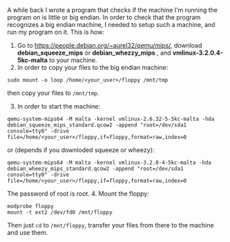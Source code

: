 A while back I wrote a program that checks if the machine I'm running the program on is little or big endian. In order to check that the program recognizes a big endian machine, I needed to setup such a machine, and run my program on it.
This is how:
1. Go to https://people.debian.org/~aurel32/qemu/mips/, download **debian_squeeze_mips** or **debian_whezzy_mips** , and **vmlinux-3.2.0.4-5kc-malta** to your machine.
2. In order to copy your files to the big endian machine:
```
sudo mount -o loop /home/<your_user>/floppy /mnt/tmp
```
then copy your files to ```/mnt/tmp```.

3. In order to start the machine:
```
qemu-system-mips64 -M malta -kernel vmlinux-2.6.32-5-5kc-malta -hda debian_squeeze_mips_standard.qcow2 -append "root=/dev/sda1 console=tty0" -drive file=/home/<your_user>/floppy,if=floppy,format=raw,index=0
```
or (depends if you downloded squeeze or wheezy):
```
qemu-system-mips64 -M malta -kernel vmlinux-3.2.0-4-5kc-malta -hda debian_wheezy_mips_standard.qcow2 -append "root=/dev/sda1 console=tty0" -drive file=/home/<your_user>/floppy,if=floppy,format=raw,index=0
```
The password of root is root.
4. Mount the floppy:
```
modprobe floppy
mount -t ext2 /dev/fd0 /mnt/floppy
```
Then just ```cd``` to ```/mnt/floppy```, transfer your files from there to the machine and use them.
